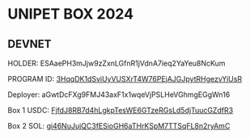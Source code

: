 # UNIPET BOX 2024

## DEVNET

HOLDER: ESAaePH3mJjw9zZxnLGfnR1jVdnA7ieq2YaYeu8NcKum

PROGRAM ID: [3HqqDK1dSviUyVUSXrT4W76PEjAJGJpytRHgezvYiUsR](https://explorer.solana.com/address/3HqqDK1dSviUyVUSXrT4W76PEjAJGJpytRHgezvYiUsR?cluster=devnet)

Deployer: aGwtDcFXg9FMJ43axF1x1wqeVjPSLHeVGhmgEGgWn16

Box 1 USDC: [FjfdJ8RB7d4hLgkpTesWE6GTzeRGsLd5djTuucGZdfR3](https://explorer.solana.com/address/FjfdJ8RB7d4hLgkpTesWE6GTzeRGsLd5djTuucGZdfR3?cluster=devnet)

Box 2 SOL: [gi46NuJujQC3fESioGH6aTHrKSpM7TTSqFL8n2ryAmC](https://explorer.solana.com/address/gi46NuJujQC3fESioGH6aTHrKSpM7TTSqFL8n2ryAmC?cluster=devnet)

